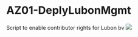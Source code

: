 # AZ01-DeplyLubonMgmt
Script to enable contributor rights for Lubon bv
<a href="https://portal.azure.com/#create/Microsoft.Template/uri/https%3A%2F%2Fraw.githubusercontent.com%2Flubonbvba%2FAZ01-DeplyLubonMgmt%2Fmain%2FLubon%2520subscription%2520management%2520with%2520PIM.json" target="_blank">
  <img src="https://aka.ms/deploytoazurebutton"/>
</a>
